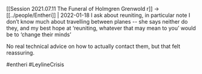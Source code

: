 [[Session 2021.07.11 The Funeral of Holmgren Grenwold r]] -> [[../people/Entheri]] | 2022-01-18
I ask about reuniting, in particular note I don’t know much about travelling between planes -- she says neither do they, and my best hope at ‘reuniting, whatever that may mean to you’ would be to ‘change their minds’

No real technical advice on how to actually contact them, but that felt reassuring.

#entheri #LeylineCrisis 